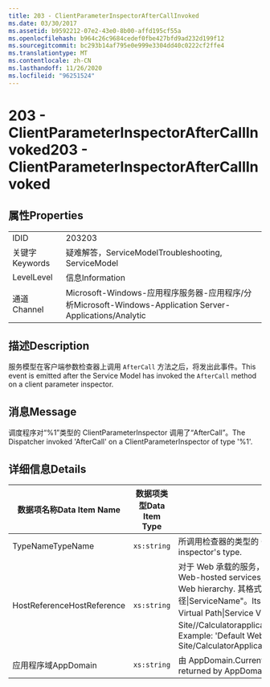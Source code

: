 ```yaml
---
title: 203 - ClientParameterInspectorAfterCallInvoked
ms.date: 03/30/2017
ms.assetid: b9592212-07e2-43e0-8b00-affd195cf55a
ms.openlocfilehash: b964c26c9684cedef0fbe427bfd9ad232d199f12
ms.sourcegitcommit: bc293b14af795e0e999e3304dd40c0222cf2ffe4
ms.translationtype: MT
ms.contentlocale: zh-CN
ms.lasthandoff: 11/26/2020
ms.locfileid: "96251524"
---
```

# <a name="203---clientparameterinspectoraftercallinvoked"></a><span data-ttu-id="1f523-102">203 - ClientParameterInspectorAfterCallInvoked</span><span class="sxs-lookup"><span data-stu-id="1f523-102">203 - ClientParameterInspectorAfterCallInvoked</span></span>

## <a name="properties"></a><span data-ttu-id="1f523-103">属性</span><span class="sxs-lookup"><span data-stu-id="1f523-103">Properties</span></span>  
  
|||  
|-|-|  
|<span data-ttu-id="1f523-104">ID</span><span class="sxs-lookup"><span data-stu-id="1f523-104">ID</span></span>|<span data-ttu-id="1f523-105">203</span><span class="sxs-lookup"><span data-stu-id="1f523-105">203</span></span>|  
|<span data-ttu-id="1f523-106">关键字</span><span class="sxs-lookup"><span data-stu-id="1f523-106">Keywords</span></span>|<span data-ttu-id="1f523-107">疑难解答，ServiceModel</span><span class="sxs-lookup"><span data-stu-id="1f523-107">Troubleshooting, ServiceModel</span></span>|  
|<span data-ttu-id="1f523-108">Level</span><span class="sxs-lookup"><span data-stu-id="1f523-108">Level</span></span>|<span data-ttu-id="1f523-109">信息</span><span class="sxs-lookup"><span data-stu-id="1f523-109">Information</span></span>|  
|<span data-ttu-id="1f523-110">通道</span><span class="sxs-lookup"><span data-stu-id="1f523-110">Channel</span></span>|<span data-ttu-id="1f523-111">Microsoft-Windows-应用程序服务器-应用程序/分析</span><span class="sxs-lookup"><span data-stu-id="1f523-111">Microsoft-Windows-Application Server-Applications/Analytic</span></span>|  
  
## <a name="description"></a><span data-ttu-id="1f523-112">描述</span><span class="sxs-lookup"><span data-stu-id="1f523-112">Description</span></span>  

 <span data-ttu-id="1f523-113">服务模型在客户端参数检查器上调用 `AfterCall` 方法之后，将发出此事件。</span><span class="sxs-lookup"><span data-stu-id="1f523-113">This event is emitted after the Service Model has invoked the `AfterCall` method on a client parameter inspector.</span></span>  
  
## <a name="message"></a><span data-ttu-id="1f523-114">消息</span><span class="sxs-lookup"><span data-stu-id="1f523-114">Message</span></span>  

 <span data-ttu-id="1f523-115">调度程序对“%1”类型的 ClientParameterInspector 调用了“AfterCall”。</span><span class="sxs-lookup"><span data-stu-id="1f523-115">The Dispatcher invoked 'AfterCall' on a ClientParameterInspector of type '%1'.</span></span>  
  
## <a name="details"></a><span data-ttu-id="1f523-116">详细信息</span><span class="sxs-lookup"><span data-stu-id="1f523-116">Details</span></span>  
  
|<span data-ttu-id="1f523-117">数据项名称</span><span class="sxs-lookup"><span data-stu-id="1f523-117">Data Item Name</span></span>|<span data-ttu-id="1f523-118">数据项类型</span><span class="sxs-lookup"><span data-stu-id="1f523-118">Data Item Type</span></span>|<span data-ttu-id="1f523-119">描述</span><span class="sxs-lookup"><span data-stu-id="1f523-119">Description</span></span>|  
|--------------------|--------------------|-----------------|  
|<span data-ttu-id="1f523-120">TypeName</span><span class="sxs-lookup"><span data-stu-id="1f523-120">TypeName</span></span>|`xs:string`|<span data-ttu-id="1f523-121">所调用检查器的类型的 CLR FullName。</span><span class="sxs-lookup"><span data-stu-id="1f523-121">The CLR FullName of the invoked inspector's type.</span></span>|  
|<span data-ttu-id="1f523-122">HostReference</span><span class="sxs-lookup"><span data-stu-id="1f523-122">HostReference</span></span>|`xs:string`|<span data-ttu-id="1f523-123">对于 Web 承载的服务，此字段唯一标识 Web 层次结构中的服务。</span><span class="sxs-lookup"><span data-stu-id="1f523-123">For Web-hosted services, this field uniquely identifies the service in the Web hierarchy.</span></span> <span data-ttu-id="1f523-124">其格式定义为 "网站名称应用程序虚拟路径&#124;服务虚拟路径&#124;ServiceName"。</span><span class="sxs-lookup"><span data-stu-id="1f523-124">Its format is defined as 'Web Site Name Application Virtual Path&#124;Service Virtual Path&#124;ServiceName'.</span></span> <span data-ttu-id="1f523-125">示例： "Default Web Site//Calculatorapplication&#124;/CalculatorService.svc&#124;CalculatorService"。</span><span class="sxs-lookup"><span data-stu-id="1f523-125">Example: 'Default Web Site/CalculatorApplication&#124;/CalculatorService.svc&#124;CalculatorService'.</span></span>|  
|<span data-ttu-id="1f523-126">应用程序域</span><span class="sxs-lookup"><span data-stu-id="1f523-126">AppDomain</span></span>|`xs:string`|<span data-ttu-id="1f523-127">由 AppDomain.CurrentDomain.FriendlyName 返回的字符串。</span><span class="sxs-lookup"><span data-stu-id="1f523-127">The string returned by AppDomain.CurrentDomain.FriendlyName.</span></span>|
